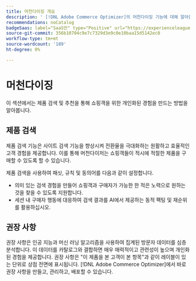 ```yaml
---
title: 머천다이징 개요
description: ' [!DNL Adobe Commerce Optimizer]의 머천다이징 기능에 대해 알아봅니다.'
recommendations: noCatalog
badgeSaas: label="SaaS만" type="Positive" url="https://experienceleague.adobe.com/en/docs/commerce/user-guides/product-solutions" tooltip="Adobe Commerce as a Cloud Service 및 Adobe Commerce Optimizer 프로젝트에만 적용됩니다(Adobe 관리 SaaS 인프라)."
source-git-commit: 356b10704c9e7c7329d3e9c0e10baa15d5142ec0
workflow-type: tm+mt
source-wordcount: '189'
ht-degree: 0%

---
```


# 머천다이징

이 섹션에서는 제품 검색 및 추천을 통해 쇼핑객을 위한 개인화된 경험을 만드는 방법을 알아봅니다.

## 제품 검색

제품 검색 기능은 사이트 검색 기능을 향상시켜 전환율을 극대화하는 원활하고 효율적인 고객 경험을 제공합니다. 이를 통해 머천다이저는 쇼핑객들이 적시에 적절한 제품을 구매할 수 있도록 할 수 있습니다.

제품 검색을 사용하여 패싯, 규칙 및 동의어를 다음과 같이 설정합니다.

- 의미 있는 검색 경험을 만들어 쇼핑객과 구매자가 가능한 한 적은 노력으로 원하는 것을 찾을 수 있도록 지원합니다.
- 세션 내 구매자 행동에 대응하여 검색 결과를 AI에서 제공하는 동적 팩팅 및 재순위를 활용하십시오.

## 권장 사항

권장 사항은 인공 지능과 머신 러닝 알고리즘을 사용하여 집계된 방문자 데이터를 심층 분석합니다. 이 데이터를 카탈로그와 결합하면 매우 매력적이고 관련성이 높으며 개인화된 경험을 제공합니다. 권장 사항은 &quot;이 제품을 본 고객이 본 항목&quot;과 같이 레이블이 있는 단위로 상점 전면에 표시됩니다. [!DNL Adobe Commerce Optimizer]에서 바로 권장 사항을 만들고, 관리하고, 배포할 수 있습니다.
